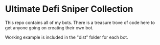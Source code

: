 # Ultimate Defi Sniper Collection

This repo contains all of my bots. There is a treasure trove of code here to get anyone going on creating their own bot. 

Working example is included in the "dist" folder for each bot.
